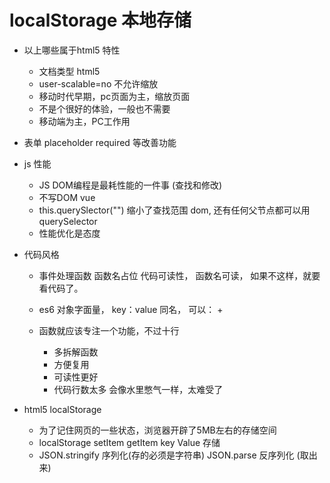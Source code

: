 # localStorage 本地存储

- 以上哪些属于html5 特性
  - <!DOCTYPE html>  文档类型 html5
  -   <meta name="viewport" content="width=device-width, initial-scale=1.0">
       user-scalable=no  不允许缩放
    - 移动时代早期，pc页面为主，缩放页面
    - 不是个很好的体验，一般也不需要
    - 移动端为主，PC工作用
- 表单 placeholder required 等改善功能

- js 性能
  - JS DOM编程是最耗性能的一件事 (查找和修改)
  - 不写DOM vue
  - this.querySlector("")  缩小了查找范围
    dom, 还有任何父节点都可以用 querySelector
  - 性能优化是态度

- 代码风格
  - 事件处理函数  函数名占位
     代码可读性， 函数名可读， 如果不这样，就要看代码了。
    
  - es6 对象字面量， key：value 同名， 可以： +  
  
  - 函数就应该专注一个功能，不过十行
    - 多拆解函数
    - 方便复用
    - 可读性更好
    - 代码行数太多 会像水里憋气一样，太难受了

- html5 localStorage
  - 为了记住网页的一些状态，浏览器开辟了5MB左右的存储空间
  - localStorage setItem getItem key Value 存储
  - JSON.stringify 序列化(存的必须是字符串)   JSON.parse 反序列化 (取出来)